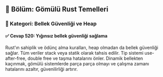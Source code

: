 ## 📘 Bölüm: Gömülü Rust Temelleri  
### 🔹 Kategori: Bellek Güvenliği ve Heap  
#### ✅ Cevap 520: Yığınsız bellek güvenliği sağlama

Rust'ın sahiplik ve ödünç alma kuralları, heap olmadan da bellek güvenliği sağlar. Tüm veriler stack veya statik olarak tahsis edilir. Tip sistemi use-after-free, double free ve taşma hatalarını önler. Dinamik bellekten kaçınmak, gömülü sistemlerde parça parça olmayı ve çalışma zamanı hatalarını azaltır, güvenilirliği artırır.
